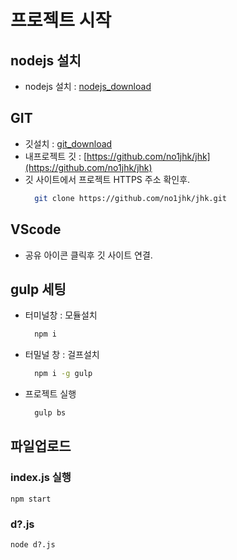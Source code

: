# 프로젝트 시작

## nodejs 설치
- nodejs 설치 : [nodejs_download](https://nodejs.org/dist/v14.13.0/node-v14.13.0-x64.msi)


## GIT 
- 깃설치 : [git_download](https://git-scm.com/downloads)
- 내프로젝트 깃 : [https://github.com/no1jhk/jhk](https://github.com/no1jhk/jhk)
- 깃 사이트에서 프로젝트 HTTPS 주소 확인후.
  ``` bash
    git clone https://github.com/no1jhk/jhk.git
  ```

## VScode 
- 공유 아이콘 클릭후 깃 사이트 연결.

## gulp 세팅
- 터미널창 : 모듈설치
  ``` bash
    npm i
  ```
- 터밀널 창 : 걸프설치 
  ``` bash
    npm i -g gulp
  ```
- 프로젝트 실행
  ``` bash
    gulp bs
  ```







## 파일업로드
### index.js 실행
`npm start`

### d?.js
`node d?.js`